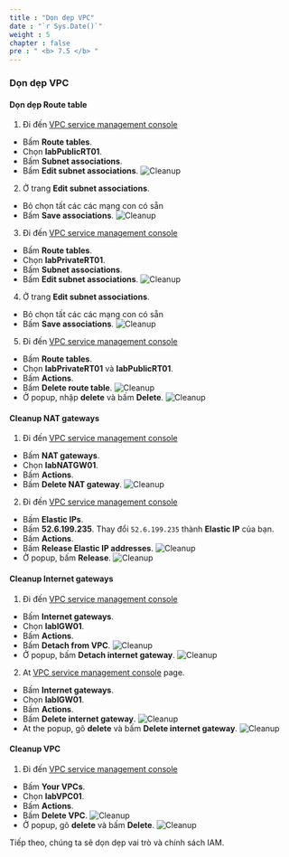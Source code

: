 ```yaml
---
title : "Dọn dẹp VPC"
date : "`r Sys.Date()`"
weight : 5
chapter : false
pre : " <b> 7.5 </b> "
---
```


### Dọn dẹp VPC
#### Dọn dẹp Route table
1. Đi đến [VPC service management console](https://console.aws.amazon.com/vpc/home)
  - Bấm **Route tables**.
  - Chọn **labPublicRT01**.
  - Bấm **Subnet associations**.
  - Bấm **Edit subnet associations**.
  ![Cleanup](/images/7.cleanup/ws01-cleanup13.png)

2. Ở trang **Edit subnet associations**.
  - Bỏ chọn tất các các mạng con có sẵn
  - Bấm **Save associations**.
  ![Cleanup](/images/7.cleanup/ws01-cleanup14.png)

3. Đi đến [VPC service management console](https://console.aws.amazon.com/vpc/home)
  - Bấm **Route tables**.
  - Chọn **labPrivateRT01**.
  - Bấm **Subnet associations**.
  - Bấm **Edit subnet associations**.
  ![Cleanup](/images/7.cleanup/ws01-cleanup15.png)

4. Ở trang **Edit subnet associations**.
  - Bỏ chọn tất các các mạng con có sẵn
  - Bấm **Save associations**.
  ![Cleanup](/images/7.cleanup/ws01-cleanup14.png)

5. Đi đến [VPC service management console](https://console.aws.amazon.com/vpc/home)
  - Bấm **Route tables**.
  - Chọn **labPrivateRT01** và **labPublicRT01**.
  - Bấm **Actions**.
  - Bấm **Delete route table**.
  ![Cleanup](/images/7.cleanup/ws01-cleanup16.png)
  - Ở popup, nhập **delete** và bấm **Delete**.
  ![Cleanup](/images/7.cleanup/ws01-cleanup17.png)

#### Cleanup NAT gateways
1. Đi đến [VPC service management console](https://console.aws.amazon.com/vpc/home)
  - Bấm **NAT gateways**.
  - Chọn **labNATGW01**.
  - Bấm **Actions**.
  - Bấm **Delete NAT gateway**.
  ![Cleanup](/images/7.cleanup/ws01-cleanup18.png)

2. Đi đến [VPC service management console](https://console.aws.amazon.com/vpc/home)
  - Bấm **Elastic IPs**.
  - Bấm **52.6.199.235**. Thay đổi ``52.6.199.235`` thành **Elastic IP** của bạn.
  - Bấm **Actions**.
  - Bấm **Release Elastic IP addresses**.
  ![Cleanup](/images/7.cleanup/ws01-cleanup19.png)
  - Ở popup, bấm **Release**.
  ![Cleanup](/images/7.cleanup/ws01-cleanup20.png)

#### Cleanup Internet gateways
1. Đi đến [VPC service management console](https://console.aws.amazon.com/vpc/home)
  - Bấm **Internet gateways**.
  - Chọn **labIGW01**.
  - Bấm **Actions**.
  - Bấm **Detach from VPC**.
  ![Cleanup](/images/7.cleanup/ws01-cleanup21.png)
  - Ở popup, bấm **Detach internet gateway**.
  ![Cleanup](/images/7.cleanup/ws01-cleanup22.png)

2. At [VPC service management console](https://console.aws.amazon.com/vpc/home) page.
  - Bấm **Internet gateways**.
  - Chọn **labIGW01**.
  - Bấm **Actions**.
  - Bấm **Delete internet gateway**.
  ![Cleanup](/images/7.cleanup/ws01-cleanup23.png)
  - At the popup, gõ **delete** và bấm **Delete internet gateway**.
  ![Cleanup](/images/7.cleanup/ws01-cleanup24.png)

#### Cleanup VPC
1. Đi đến [VPC service management console](https://console.aws.amazon.com/vpc/home)
  - Bấm **Your VPCs**.
  - Chọn **labVPC01**.
  - Bấm **Actions**.
  - Bấm **Delete VPC**.
  ![Cleanup](/images/7.cleanup/ws01-cleanup27.png)
  - Ở popup, gõ **delete** và bấm **Delete**.
  ![Cleanup](/images/7.cleanup/ws01-cleanup28.png)

Tiếp theo, chúng ta sẽ dọn dẹp vai trò và chính sách IAM.